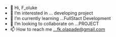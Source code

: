 - 👋 Hi, F_oluke
- 👀 I’m interested in ... developing project
- 🌱 I’m currently learning ...FullStact Development
- 💞️ I’m looking to collaborate on ...PROJECT
- 📫 How to reach me ...fk.olapade@gmail.com

<!---
F_oluke/F_oluke is a ✨ special ✨ repository because its `README.md` (this file) appears on your GitHub profile.
You can click the Preview link to take a look at your changes.
--->
